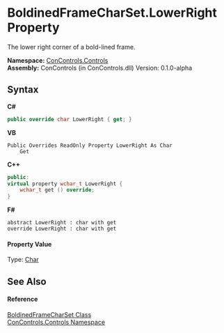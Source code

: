 # BoldinedFrameCharSet.LowerRight Property 
 

The lower right corner of a bold-lined frame.

**Namespace:**&nbsp;<a href="8161a036-2926-0ace-99d3-20346d250e3b">ConControls.Controls</a><br />**Assembly:**&nbsp;ConControls (in ConControls.dll) Version: 0.1.0-alpha

## Syntax

**C#**<br />
``` C#
public override char LowerRight { get; }
```

**VB**<br />
``` VB
Public Overrides ReadOnly Property LowerRight As Char
	Get
```

**C++**<br />
``` C++
public:
virtual property wchar_t LowerRight {
	wchar_t get () override;
}
```

**F#**<br />
``` F#
abstract LowerRight : char with get
override LowerRight : char with get
```


#### Property Value
Type: <a href="https://docs.microsoft.com/dotnet/api/system.char" target="_blank">Char</a>

## See Also


#### Reference
<a href="b45900ea-0d78-5370-14df-a98dd5e783b5">BoldinedFrameCharSet Class</a><br /><a href="8161a036-2926-0ace-99d3-20346d250e3b">ConControls.Controls Namespace</a><br />